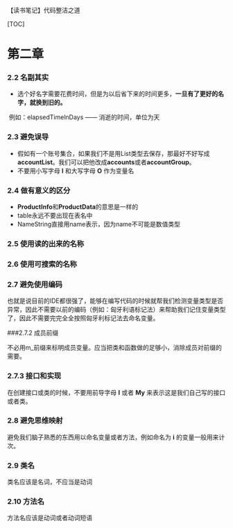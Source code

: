 【读书笔记】代码整洁之道

[TOC]

# 第二章

### 2.2 名副其实

- 选个好名字需要花费时间，但是为以后省下来的时间更多，**一旦有了更好的名字，就换到旧的。**

​       例如：elapsedTimelnDays —— 消逝的时间，单位为天

### 2.3 避免误导

- 假如有一个账号集合，如果我们不是用List类型去保存，那最好不好写成**accountList**。我们可以把他改成**accounts**或者**accountGroup**。
- 不要用小写字母 **l** 和大写字母 **O** 作为变量名

### 2.4 做有意义的区分

- **ProductInfo**和**ProductData**的意思是一样的
- table永远不要出现在表名中
- NameString直接用name表示，因为name不可能是数值类型

### 2.5 使用读的出来的名称

### 2.6 使用可搜索的名称

### 2.7 避免使用编码

也就是说目前的IDE都很强了，能够在编写代码的时候就帮我们检测变量类型是否异常，因此不需要以前的编码（例如：匈牙利语标记法）来帮助我们记住变量类型了，因此不需要完完全全按照匈牙利标记法去命名变量。

###2.7.2 成员前缀

不必用m_前缀来标明成员变量。应当把类和函数做的足够小，消除成员对前缀的需要。

### 2.7.3 接口和实现

在创建接口或类的时候，不要用前导字母 **I** 或者 **My** 来表示这是我们自己写的接口或者类。

### 2.8 避免思维映射

避免我们脑子熟悉的东西用以命名变量或者方法，例如命名为 **i** 的变量一般用来计次。

### 2.9 类名

类名应该是名词，不应当是动词

### 2.10 方法名

方法名应该是动词或者动词短语

